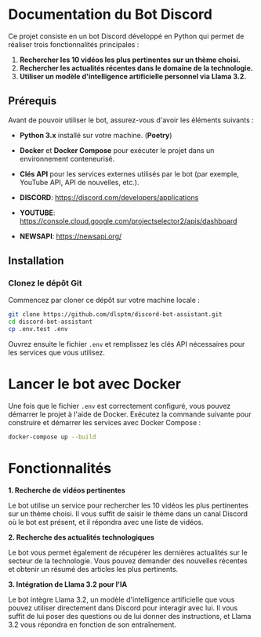 # Documentation du Bot Discord

Ce projet consiste en un bot Discord développé en Python qui permet de réaliser trois fonctionnalités principales :

1. **Rechercher les 10 vidéos les plus pertinentes sur un thème choisi.**
2. **Rechercher les actualités récentes dans le domaine de la technologie.**
3. **Utiliser un modèle d'intelligence artificielle personnel via Llama 3.2.**

## Prérequis

Avant de pouvoir utiliser le bot, assurez-vous d'avoir les éléments suivants :

- **Python 3.x** installé sur votre machine. (**Poetry**)
- **Docker** et **Docker Compose** pour exécuter le projet dans un environnement conteneurisé.
- **Clés API** pour les services externes utilisés par le bot (par exemple, YouTube API, API de nouvelles, etc.).


- **DISCORD**: https://discord.com/developers/applications
- **YOUTUBE**: https://console.cloud.google.com/projectselector2/apis/dashboard
- **NEWSAPI**: https://newsapi.org/


## Installation

### Clonez le dépôt Git

Commencez par cloner ce dépôt sur votre machine locale :

```bash
git clone https://github.com/dlsptm/discord-bot-assistant.git
cd discord-bot-assistant
cp .env.test .env
```

Ouvrez ensuite le fichier `.env` et remplissez les clés API nécessaires pour les services que vous utilisez.


# Lancer le bot avec Docker

Une fois que le fichier `.env` est correctement configuré, vous pouvez démarrer le projet à l'aide de Docker.
Exécutez la commande suivante pour construire et démarrer les services avec Docker Compose :

```bash
docker-compose up --build
```

# Fonctionnalités

**1. Recherche de vidéos pertinentes**

Le bot utilise un service pour rechercher les 10 vidéos les plus pertinentes sur un thème choisi. Il vous suffit de saisir le thème dans un canal Discord où le bot est présent, et il répondra avec une liste de vidéos.

**2. Recherche des actualités technologiques**

Le bot vous permet également de récupérer les dernières actualités sur le secteur de la technologie. Vous pouvez demander des nouvelles récentes et obtenir un résumé des articles les plus pertinents.

**3. Intégration de Llama 3.2 pour l'IA**

Le bot intègre Llama 3.2, un modèle d'intelligence artificielle que vous pouvez utiliser directement dans Discord pour interagir avec lui. Il vous suffit de lui poser des questions ou de lui donner des instructions, et Llama 3.2 vous répondra en fonction de son entraînement.


